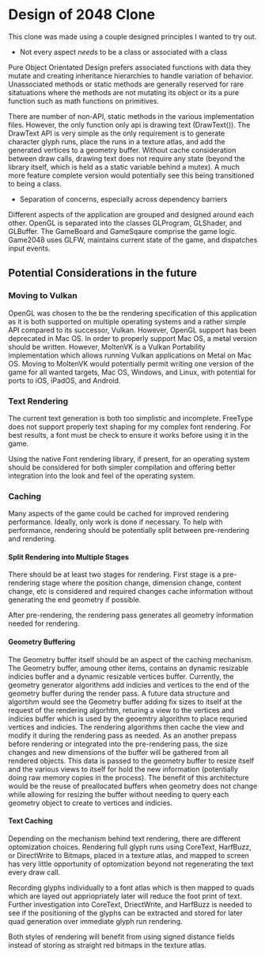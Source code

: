 # Design of 2048 Clone

This clone was made using a couple designed principles I wanted to try out.

- Not every aspect *needs* to be a class or associated with a class

Pure Object Orientated Design prefers associated functions with data they mutate and creating
inheritance hierarchies to handle variation of behavior. Unassociated methods or static methods are
generally reserved for rare sitatuations where the methods are not mutating its object or its a pure
function such as math functions on primitives. 

There are number of non-API, static methods in the various implementation files. However, the only
function only api is drawing text (DrawText()). The DrawText API is very simple as the only
requirement is to generate character glyph runs, place the runs in a texture atlas, and add the
generated vertices to a geometry buffer. Without cache consideration between draw calls, drawing
text does not require any state (beyond the library itself, which is held as a static variable
behind a mutex). A much more feature complete version would potentially see this being transitioned
to being a class. 

- Separation of concerns, especially across dependency barriers

Different aspects of the application are grouped and designed around each other. OpenGL is separated
into the classes GLProgram, GLShader, and GLBuffer. The GameBoard and GameSqaure comprise the game
logic. Game2048 uses GLFW, maintains current state of the game, and dispatches input events.

## Potential Considerations in the future

### Moving to Vulkan

OpenGL was chosen to the be the rendering specification of this application as it is both supported
on multiple operating systems and a rather simple API compared to its successor, Vulkan. However,
OpenGL support has been deprecated in Mac OS. In order to properly support Mac OS, a metal
version should be written. However, MoltenVK is a Vulkan Portability implementation which allows
running Vulkan applications on Metal on Mac OS. Moving to MoltenVK would potentially permit writing
one version of the game for all wanted targets, Mac OS, Windows, and Linux, with potential for ports
to iOS, iPadOS, and Android.

### Text Rendering

The current text generation is both too simplistic and incomplete. FreeType does not support
properly text shaping for my complex font rendering. For best results, a font must be check to
ensure it works before using it in the game.

Using the native Font rendering library, if present, for an operating system should be considered
for both simpler compilation and offering better integration into the look and feel of the operating
system.

### Caching

Many aspects of the game could be cached for improved rendering performance. Ideally, only work is
done if necessary. To help with performance, rendering should be potentially split between
pre-rendering and rendering.

#### Split Rendering into Multiple Stages

There should be at least two stages for rendering. First stage is a pre-rendering stage where the
position change, dimension change, content change, etc is considered and required changes cache
information without generating the end geometry if possible.

After pre-rendering, the rendering pass generates all geometry information needed for rendering.

#### Geometry Buffering

The Geometry buffer itself should be an aspect of the caching mechanism. The Geometry buffer, amoung
other items, contains an dynamic resizable indicies buffer and a dynamic resizable vertices buffer.
Currently, the geometry generator algorithms add indicies and vertices to the end of the geometry
buffer during the render pass. A future data structure and algortihm would see the Geometry buffer
adding fix sizes to itself at the request of the rendering algorhtm, returing a view to the vertices
and indicies buffer which is used by the geoemtry algorithm to place requried vertices and
indicies. The rendering algorithms then cache the view and modify it during the rendering pass as
needed. As an another prepass before rendering or integrated into the pre-rendering pass, the size
changes and new dimensions of the buffer will be gathered from all rendered objects. This data is
passed to the geometry buffer to resize itself and the various views to itself for hold the new
information (potentially doing raw memory copies in the process). The benefit of this architecture
would be the reuse of preallocated buffers when geometry does not change while allowing for resizing
the buffer without needing to query each geometry object to create to vertices and indicies.

#### Text Caching

Depending on the mechanism behind text rendering, there are different optomization choices.
Rendering full glyph runs using CoreText, HarfBuzz, or DirectWrite to Bitmaps, placed in a texture
atlas, and mapped to screen has very little opportunity of optomization beyond not regenerating the
text every draw call. 

Recording glyphs individually to a font atlas which is then mapped to quads which are layed out
appriopriately later will reduce the foot print of text. Further investigation into CoreText,
DriectWrite, and HarfBuzz is needed to see if the positioning of the glyphs can be extracted and
stored for later quad generation over immediate glyph run rendering.

Both styles of rendering will benefit from using signed distance fields instead of storing as
straight red bitmaps in the texture atlas.

